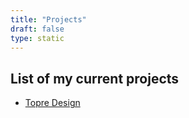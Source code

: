```yaml
---
title: "Projects"
draft: false
type: static
---
```

## List of my current projects

- [Topre Design](https://topre.design)
